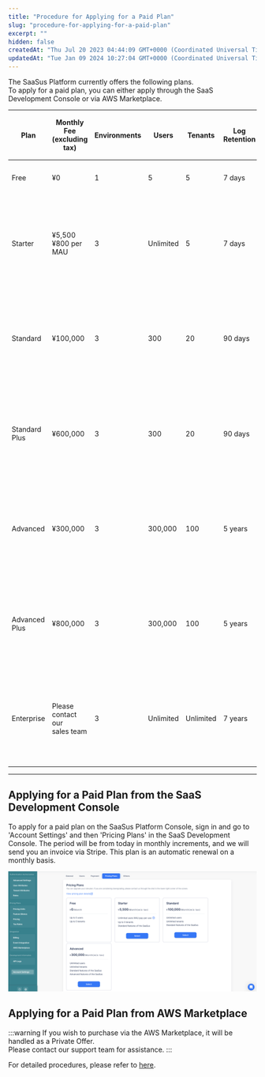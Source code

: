 ```yaml
---
title: "Procedure for Applying for a Paid Plan"
slug: "procedure-for-applying-for-a-paid-plan"
excerpt: ""
hidden: false
createdAt: "Thu Jul 20 2023 04:44:09 GMT+0000 (Coordinated Universal Time)"
updatedAt: "Tue Jan 09 2024 10:27:04 GMT+0000 (Coordinated Universal Time)"
---
```


The SaaSus Platform currently offers the following plans.  
To apply for a paid plan, you can either apply through the SaaS Development Console or via AWS Marketplace.

<div className="table-scroll">
<table className="nowrap-table">
  <thead>
    <tr>
      <th rowspan="2">Plan</th>
      <th rowspan="2">Monthly Fee<br />(excluding tax)</th>
      <th rowspan="2">Environments</th>
      <th rowspan="2">Users</th>
      <th rowspan="2">Tenants</th>
      <th rowspan="2">Log<br />Retention</th>
      <th rowspan="2">IP Restriction<br />Slots</th>
      <th colspan="2">Smart API Gateway</th>
      <th rowspan="2">Support Contact</th>
      <th rowspan="2">Support Coverage</th>
      <th rowspan="2">Support Level</th>
    </tr>
    <tr>
      <th>Fee per Call</th>
      <th>Upload Frequency</th>
    </tr>
  </thead>
  <tbody>
    <tr>
      <td>Free</td>
      <td className="text-right">¥0</td>
      <td className="text-right">1</td>
      <td className="text-right">5</td>
      <td className="text-right">5</td>
      <td className="text-right">7 days</td>
      <td className="text-right">1 slot</td>
      <td>Free</td>
      <td>3/week</td>
      <td>Inquiry<br />Admin Console</td>
      <td>General responses regarding<br />SaaSus Platform features</td>
      <td>Best effort<br />Product-only support</td>
    </tr>
    <tr>
      <td>Starter</td>
      <td className="text-right">¥5,500<br />¥800 per MAU</td>
      <td className="text-right">3</td>
      <td className="text-right">Unlimited</td>
      <td className="text-right">5</td>
      <td className="text-right">7 days</td>
      <td className="text-right">1 slot</td>
      <td>Free up to 10k calls<br />¥20 per 10k calls after that</td>
      <td>7/week</td>
      <td>Inquiry<br />Admin Console</td>
      <td>General responses regarding<br />SaaSus Platform features</td>
      <td>Best effort<br />Product-only support</td>
    </tr>
    <tr>
      <td>Standard</td>
      <td className="text-right">¥100,000</td>
      <td className="text-right">3</td>
      <td className="text-right">300</td>
      <td className="text-right">20</td>
      <td className="text-right">90 days</td>
      <td className="text-right">1 slot</td>
      <td>Free up to 10k calls<br />¥15 per 10k calls after that</td>
      <td>Up to 7/day free<br />¥50 per upload after</td>
      <td>Slack Connect</td>
      <td>Advisory support on<br />SaaSus Platform usage considering SaaS specifics</td>
      <td>Best effort<br />Product-only support</td>
    </tr>
    <tr>
      <td>Standard Plus</td>
      <td className="text-right">¥600,000</td>
      <td className="text-right">3</td>
      <td className="text-right">300</td>
      <td className="text-right">20</td>
      <td className="text-right">90 days</td>
      <td className="text-right">1 slot</td>
      <td>Free up to 10k calls<br />¥15 per 10k calls after that</td>
      <td>Up to 7/day free<br />¥50 per upload after</td>
      <td>Slack Connect<br />Online meetings</td>
      <td>Advisory support on<br />SaaSus Platform usage<br />Design/implementation assistance with samples</td>
      <td>Best effort<br />Including architecture design support</td>
    </tr>
    <tr>
      <td>Advanced</td>
      <td className="text-right">¥300,000</td>
      <td className="text-right">3</td>
      <td className="text-right">300,000</td>
      <td className="text-right">100</td>
      <td className="text-right">5 years</td>
      <td className="text-right">50 slots</td>
      <td>Free up to 10k calls<br />¥10 per 10k calls after that</td>
      <td>Up to 20/day free<br />¥30 per upload after</td>
      <td>Slack Connect</td>
      <td>Advisory support on<br />SaaSus Platform usage considering SaaS specifics</td>
      <td>Best effort<br />Product-only support</td>
    </tr>
    <tr>
      <td>Advanced Plus</td>
      <td className="text-right">¥800,000</td>
      <td className="text-right">3</td>
      <td className="text-right">300,000</td>
      <td className="text-right">100</td>
      <td className="text-right">5 years</td>
      <td className="text-right">50 slots</td>
      <td>Free up to 10k calls<br />¥10 per 10k calls after that</td>
      <td>Up to 20/day free<br />¥30 per upload after</td>
      <td>Slack Connect<br />Online meetings</td>
      <td>Advisory support on<br />SaaSus Platform usage<br />Design/implementation assistance with samples</td>
      <td>Best effort<br />Including architecture design support</td>
    </tr>
    <tr>
      <td>Enterprise</td>
      <td className="text-left">Please contact our<br />sales team</td>
      <td className="text-right">3</td>
      <td className="text-right">Unlimited</td>
      <td className="text-right">Unlimited</td>
      <td className="text-right">7 years</td>
      <td className="text-right">5,000 slots</td>
      <td>Free up to 10k calls<br />¥7 per 10k calls after that</td>
      <td>Up to 20/day free<br />¥20 per upload after</td>
      <td>Slack Connect<br />Online meetings</td>
      <td>Advisory support on<br />SaaSus Platform usage considering SaaS specifics<br />Design/implementation assistance with samples</td>
      <td>Best effort<br />Including architecture design support</td>
    </tr>
  </tbody>
</table>
</div>

***

## Applying for a Paid Plan from the SaaS Development Console

To apply for a paid plan on the SaaSus Platform Console, sign in and go to 'Account Settings' and then 'Pricing Plans' in the SaaS Development Console. The period will be from today in monthly increments, and we will send you an invoice via Stripe. This plan is an automatic renewal on a monthly basis.

![0558e63-image](/img/part-4/account-settings/procedure-for-applying-for-a-paid-plan/0558e63-image.png)



## Applying for a Paid Plan from AWS Marketplace

:::warning
If you wish to purchase via the AWS Marketplace, it will be handled as a Private Offer.  
Please contact our support team for assistance.
:::

For detailed procedures, please refer to [here](./aws-marketplace-subscription-procedure).

